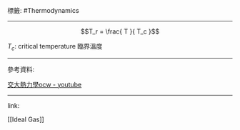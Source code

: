 標籤: #Thermodynamics 

---

$$T_r = \frac{ T }{ T_c }$$

$T_c$: critical temperature 臨界溫度

---

參考資料:

[交大熱力學ocw - youtube](https://youtube.com/playlist?list=PLj6E8qlqmkFt83RMhWiOggy669xF9Z3aA)

---

link:

[[Ideal Gas]]